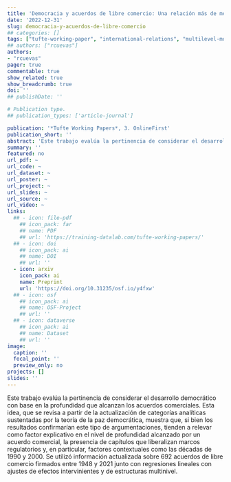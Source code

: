 ```yaml
---
title: 'Democracia y acuerdos de libre comercio: Una relación más de mercado que democracia'
date: '2022-12-31'
slug: democracia-y-acuerdos-de-libre-comercio
## categories: []
tags: ["tufte-working-paper", "international-relations", "multilevel-models"]
## authors: ["rcuevas"]
authors:
- "rcuevas"
pager: true
commentable: true
show_related: true
show_breadcrumb: true
doi: ''
## publishDate: ''

# Publication type.
## publication_types: ['article-journal']

publication: '*Tufte Working Papers*, 3. OnlineFirst'
publication_short: ''
abstract: 'Este trabajo evalúa la pertinencia de considerar el desarrollo democrático con base en la profundidad que alcanzan los acuerdos comerciales. Esta idea, que se revisa a partir de la actualización de categorías analíticas sustentadas por la teoría de la paz democrática, muestra que, si bien los resultados confirmarían este tipo de argumentaciones, tienden a relevar como factor explicativo en el nivel de profundidad alcanzado por un acuerdo comercial, la presencia de capítulos que liberalizan marcos regulatorios y, en particular, factores contextuales como las décadas de 1990 y 2000. Se utilizó información actualizada sobre 692 acuerdos de libre comercio firmados entre 1948 y 2021 junto con regresiones lineales con ajustes de efectos intervinientes y de estructuras multinivel.'
summary: ''
featured: no
url_pdf: ~
url_code: ~
url_dataset: ~
url_poster: ~
url_project: ~
url_slides: ~
url_source: ~
url_video: ~
links:
  ## - icon: file-pdf
    ## icon_pack: far
    ## name: PDF
    ## url: 'https://training-datalab.com/tufte-working-papers/'
  ## - icon: doi
    ## icon_pack: ai
    ## name: DOI
    ## url: ''
  - icon: arxiv
    icon_pack: ai
    name: Preprint
    url: 'https://doi.org/10.31235/osf.io/y4fxw'
  ## - icon: osf
    ## icon_pack: ai
    ## name: OSF-Project
    ## url: ''
  ## - icon: dataverse
    ## icon_pack: ai
    ## name: Dataset
    ## url: ''
image:
  caption: ''
  focal_point: ''
  preview_only: no
projects: []
slides: ''
---
```


Este trabajo evalúa la pertinencia de considerar el desarrollo democrático con base en la profundidad que alcanzan los acuerdos comerciales. Esta idea, que se revisa a partir de la actualización de categorías analíticas sustentadas por la teoría de la paz democrática, muestra que, si bien los resultados confirmarían este tipo de argumentaciones, tienden a relevar como factor explicativo en el nivel de profundidad alcanzado por un acuerdo comercial, la presencia de capítulos que liberalizan marcos regulatorios y, en particular, factores contextuales como las décadas de 1990 y 2000. Se utilizó información actualizada sobre 692 acuerdos de libre comercio firmados entre 1948 y 2021 junto con regresiones lineales con ajustes de efectos intervinientes y de estructuras multinivel.